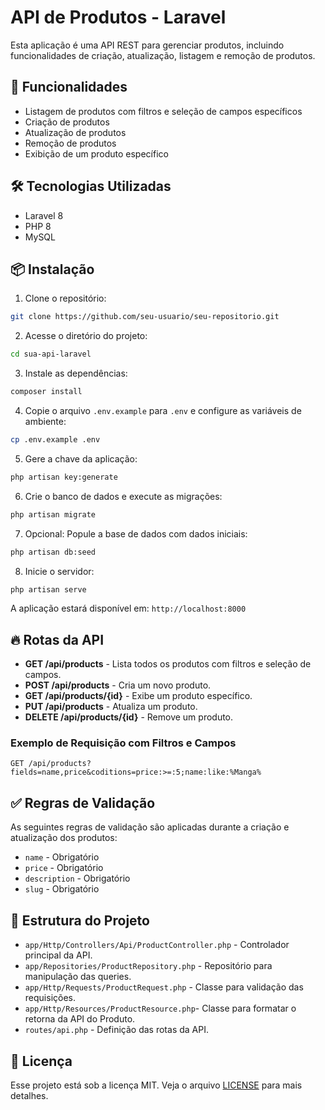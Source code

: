 # API de Produtos - Laravel

Esta aplicação é uma API REST para gerenciar produtos, incluindo funcionalidades de criação, atualização, listagem e remoção de produtos.

## 🚀 Funcionalidades

* Listagem de produtos com filtros e seleção de campos específicos
* Criação de produtos
* Atualização de produtos
* Remoção de produtos
* Exibição de um produto específico

## 🛠️ Tecnologias Utilizadas

* Laravel 8
* PHP 8
* MySQL

## 📦 Instalação

1. Clone o repositório:

```bash
git clone https://github.com/seu-usuario/seu-repositorio.git
```

2. Acesse o diretório do projeto:

```bash
cd sua-api-laravel
```

3. Instale as dependências:

```bash
composer install
```

4. Copie o arquivo `.env.example` para `.env` e configure as variáveis de ambiente:

```bash
cp .env.example .env
```

5. Gere a chave da aplicação:

```bash
php artisan key:generate
```

6. Crie o banco de dados e execute as migrações:

```bash
php artisan migrate
```

7. Opcional: Popule a base de dados com dados iniciais:

```bash
php artisan db:seed
```

8. Inicie o servidor:

```bash
php artisan serve
```

A aplicação estará disponível em: `http://localhost:8000`

## 🔥 Rotas da API

* **GET /api/products** - Lista todos os produtos com filtros e seleção de campos.
* **POST /api/products** - Cria um novo produto.
* **GET /api/products/{id}** - Exibe um produto específico.
* **PUT /api/products** - Atualiza um produto.
* **DELETE /api/products/{id}** - Remove um produto.

### Exemplo de Requisição com Filtros e Campos

`GET /api/products?fields=name,price&coditions=price:>=:5;name:like:%Manga%`


## ✅ Regras de Validação

As seguintes regras de validação são aplicadas durante a criação e atualização dos produtos:

* `name` - Obrigatório
* `price` - Obrigatório
* `description` - Obrigatório
* `slug` - Obrigatório

## 📝 Estrutura do Projeto

* `app/Http/Controllers/Api/ProductController.php` - Controlador principal da API.
* `app/Repositories/ProductRepository.php` - Repositório para manipulação das queries.
* `app/Http/Requests/ProductRequest.php` - Classe para validação das requisições.
* `app/Http/Resources/ProductResource.php`- Classe para formatar o retorna da API do Produto.
* `routes/api.php` - Definição das rotas da API.


## 📄 Licença

Esse projeto está sob a licença MIT. Veja o arquivo [LICENSE](LICENSE) para mais detalhes.
